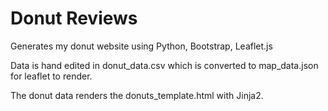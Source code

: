 # Donut Reviews

Generates my donut website using Python, Bootstrap, Leaflet.js

Data is hand edited in donut_data.csv which is converted to map_data.json
for leaflet to render.

The donut data renders the donuts_template.html with Jinja2. 

